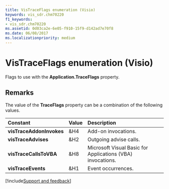 ```yaml
---
title: VisTraceFlags enumeration (Visio)
keywords: vis_sdr.chm70220
f1_keywords:
- vis_sdr.chm70220
ms.assetid: 0d03ca2e-6e05-f910-15f9-d142ad7e70f8
ms.date: 06/08/2017
ms.localizationpriority: medium
---
```



# VisTraceFlags enumeration (Visio)

Flags to use with the **Application.TraceFlags** property.


## Remarks

The value of the **TraceFlags** property can be a combination of the following values.



|Constant|Value|Description|
|:-----|:-----|:-----|
| **visTraceAddonInvokes**|&H4|Add-on invocations.|
| **visTraceAdvises**|&H2|Outgoing advise calls.|
| **visTraceCallsToVBA**|&H8|Microsoft Visual Basic for Applications (VBA) invocations.|
| **visTraceEvents**|&H1|Event occurrences.|

[!include[Support and feedback](~/includes/feedback-boilerplate.md)]